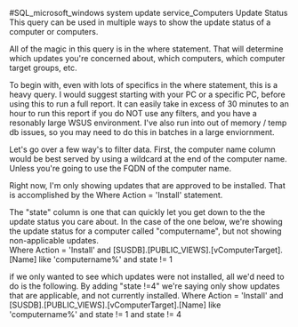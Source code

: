 #SQL_microsoft_windows system update service_Computers Update Status
This query can be used in multiple ways to show the update status of a computer or computers.  

All of the magic in this query is in the where statement.  That will determine which updates you're concerned about, which computers, which computer target groups, etc.

To begin with, even with lots of specifics in the where statement, this is a heavy query.  I would suggest starting with your PC or a specific PC, before using this to run a full report.  It can easily take in excess of 30 minutes to an hour to run this report if you do NOT use any filters, and you have a resonably large WSUS environment.  I've also run into out of memory / temp db issues, so you may need to do this in batches in a large enviornment.

Let's go over a few way's to filter data.  First, the computer name column would be best served by using a wildcard at the end of the computer name.  Unless you're going to use the FQDN of the computer name.

Right now, I'm only showing updates that are approved to be installed.  That is accomplished by the Where Action = 'Install' statement.  

The "state" column is one that can quickly let you get down to the the update status you care about.  In the case of the one below, we're showing the update status for a computer called "computername", but not showing non-applicable updates.  
Where Action = 'Install' and [SUSDB].[PUBLIC_VIEWS].[vComputerTarget].[Name] like 'computername%' and state != 1 

if we only wanted to see which updates were not installed, all we'd need to do is the following.  By adding "state !=4" we're saying only show updates that are applicable, and not currently installed.
Where Action = 'Install' and [SUSDB].[PUBLIC_VIEWS].[vComputerTarget].[Name] like 'computername%' and state != 1 and state != 4





